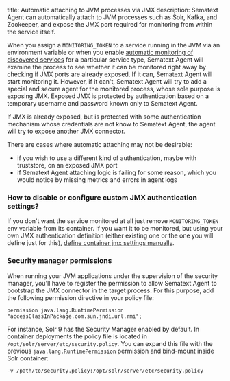 title: Automatic attaching to JVM processes via JMX
description: Sematext Agent can automatically attach to JVM processes such as Solr, Kafka, and Zookeeper, and expose the JMX port required for monitoring from within the service itself.

When you assign a `MONITORING_TOKEN` to a service running in the JVM via an environment variable or when you enable [automatic monitoring of discovered services](../../monitoring/autodiscovery) for a particular service type, Sematext Agent will examine the process to see whether it can be
monitored right away by checking if JMX ports are already exposed. If it can, Sematext Agent will start monitoring it. However, if it can't, Sematext Agent
will try to add a special and secure agent for the monitored process, whose sole purpose is exposing JMX. Exposed JMX is protected by authentication based on a temporary username and password known only to Sematext Agent.

If JMX is already exposed, but is protected with some authentication mechanism whose credentials are not know to Sematext Agent, the agent will try to expose another JMX connector.

There are cases where automatic attaching may not be desirable:

- if you wish to use a different kind of authentication, maybe with truststore, on an exposed JMX port
- if Sematext Agent attaching logic is failing for some reason, which you would notice by missing metrics and errors in agent logs

### How to disable or configure custom JMX authentication settings?

If you don't want the service monitored at all just remove `MONITORING_TOKEN` env variable from its container. If you want it to be monitored, but using your
own JMX authentication definition (either existing one or the one you will define just for this), [define container jmx settings manually](../../monitoring/manually-setting-jmx-containers).

### Security manager permissions

When running your JVM applications under the supervision of the security manager, you'll have to register the permission to allow Sematext Agent to bootstrap the JMX connector in the target process. For this purpose, add the following permission directive in your policy file:

`permission java.lang.RuntimePermission "accessClassInPackage.com.sun.jndi.url.rmi";`

For instance, Solr 9 has the Security Manager enabled by default. In container deployments the policy file is located in `/opt/solr/server/etc/security.policy`. You can expand this file with the previous `java.lang.RuntimePermission` permission and bind-mount inside Solr container:

`-v /path/to/security.policy:/opt/solr/server/etc/security.policy`
